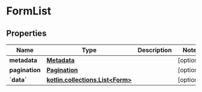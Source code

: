 
# FormList

## Properties
| Name | Type | Description | Notes |
| ------------ | ------------- | ------------- | ------------- |
| **metadata** | [**Metadata**](Metadata.md) |  |  [optional] |
| **pagination** | [**Pagination**](Pagination.md) |  |  [optional] |
| **&#x60;data&#x60;** | [**kotlin.collections.List&lt;Form&gt;**](Form.md) |  |  [optional] |



